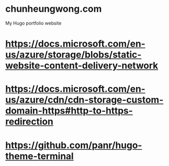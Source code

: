# chunheungwong.com
My Hugo portfolio website



# 

# https://docs.microsoft.com/en-us/azure/storage/blobs/static-website-content-delivery-network
# https://docs.microsoft.com/en-us/azure/cdn/cdn-storage-custom-domain-https#http-to-https-redirection

# https://github.com/panr/hugo-theme-terminal